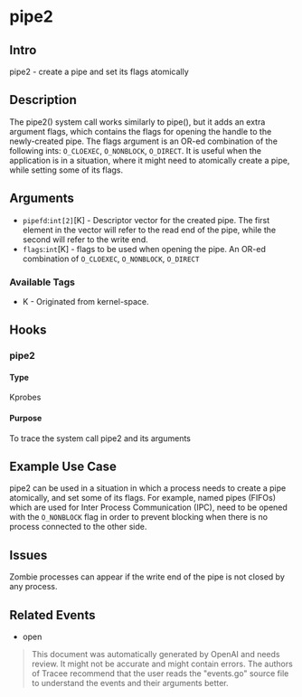 
# pipe2

## Intro 
pipe2 - create a pipe and set its flags atomically

## Description
The pipe2() system call works similarly to pipe(), but it adds an extra argument flags, which contains the flags for opening the handle to the newly-created pipe. The flags argument is an OR-ed combination of the following ints: `O_CLOEXEC`, `O_NONBLOCK`, `O_DIRECT`. It is useful when the application is in a situation, where it might need to atomically create  a pipe, while setting some of its flags. 

## Arguments
* `pipefd`:`int[2]`[K] - Descriptor vector for the created pipe. The first element in the vector will refer to the read end of the pipe, while the second will refer to the write end. 
* `flags`:`int`[K] - flags to be used when opening the pipe. An OR-ed combination of `O_CLOEXEC`, `O_NONBLOCK`, `O_DIRECT`

### Available Tags 
* K - Originated from kernel-space.

## Hooks
### pipe2
#### Type
Kprobes
#### Purpose
To trace the system call pipe2 and its arguments

## Example Use Case
pipe2 can be used in a situation in which a process needs to create a pipe atomically, and set some of its flags. For example, named pipes (FIFOs) which are used for Inter Process Communication (IPC), need to be opened with the `O_NONBLOCK` flag in order to prevent blocking when there is no process connected to the other side. 

## Issues
Zombie processes can appear if the write end of the pipe is not closed by any process.

## Related Events
* open

> This document was automatically generated by OpenAI and needs review. It might
> not be accurate and might contain errors. The authors of Tracee recommend that
> the user reads the "events.go" source file to understand the events and their
> arguments better.
